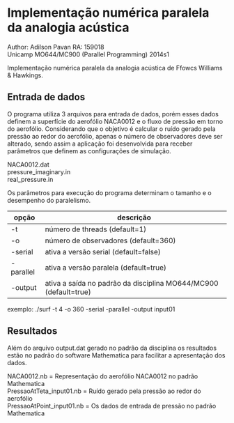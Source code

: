Implementação numérica paralela da analogia acústica
====================================================

Author: Adilson Pavan	RA: 159018  
Unicamp MO644/MC900 (Parallel Programming) 2014s1  

Implementação numérica paralela da analogia acústica de Ffowcs Williams &amp; Hawkings.  


Entrada de dados
----------------

O programa utiliza 3 arquivos para entrada de dados, porém esses dados definem a superfície do aerofólio NACA0012
e o fluxo de pressão em torno do aerofólio. Considerando que o objetivo é calcular o ruído gerado pela pressão ao 
redor do aerofólio, apenas o número de observadores deve ser alterado, sendo assim a aplicação foi desenvolvida
para receber parâmetros que definem as configurações de simulação.  

NACA0012.dat  
pressure_imaginary.in  
real_pressure.in  

Os parâmetros para execução do programa determinam o tamanho e o desempenho do paralelismo.  

|   opção   | descrição 					|
|-----------|-------------------------------|
| -t        | número de threads (default=1) |
| -o        | número de observadores (default=360)  |
| -serial   | ativa a versão serial (default=false) |
| -parallel | ativa a versão paralela (default=true) |  
| -output   | ativa a saída no padrão da disciplina MO644/MC900 (default=true) |

exemplo: ./surf -t 4 -o 360 -serial -parallel -output input01  


Resultados
----------

Além do arquivo output.dat gerado no padrão da disciplina os resultados estão no padrão do software Mathematica para facilitar a apresentação dos dados.  

NACA0012.nb 				= Representação do aerofólio NACA0012 no padrão Mathematica   
PressaoAtTeta_input01.nb 	= Ruído gerado pela pressão ao redor do aerofólio  
PressaoAtPoint_input01.nb 	= Os dados de entrada de pressão no padrão Mathematica  

